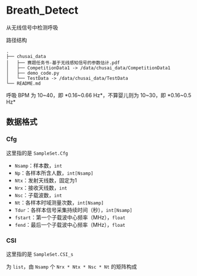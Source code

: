 # Breath_Detect

从无线信号中检测呼吸

路径结构
```
.
├── chusai_data
│   ├── 赛题任务书-基于无线感知信号的参数估计.pdf
│   ├── CompetitionData1 -> /data/chusai_data/CompetitionData1
│   ├── demo_code.py
│   └── TestData -> /data/chusai_data/TestData
└── README.md
```

呼吸 BPM 为 10~40，即 *0.16~0.66 Hz*，不算婴儿则为 10~30，即 *0.16~0.5 Hz*

## 数据格式

### Cfg

这里指的是 `SampleSet.Cfg`

- `Nsamp`：样本数，`int`
- `Np`：各样本所含人数，`int[Nsamp]`
- `Ntx`：发射天线数，固定为1
- `Nrx`：接收天线数，`int`
- `Nsc`：子载波数，`int`
- `Nt`：各样本时域测量次数，`int[Nsamp]`
- `Tdur`：各样本信号采集持续时间（秒），`int[Nsamp]`
- `fstart`：第一个子载波中心频率（MHz），`float`
- `fend`：最后一个子载波中心频率（MHz），`float`

### CSI

这里指的是 `SampleSet.CSI_s`

为 `list`，由 `Nsamp` 个 `Nrx * Ntx * Nsc * Nt` 的矩阵构成

